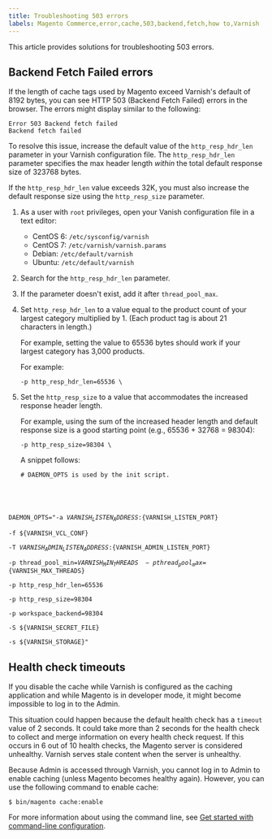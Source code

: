 ```yaml
---
title: Troubleshooting 503 errors
labels: Magento Commerce,error,cache,503,backend,fetch,how to,Varnish
---
```


This article provides solutions for troubleshooting 503 errors.

<h2 id="backend-fetch-failed-errors">Backend Fetch Failed errors</h2>

If the length of cache tags used by Magento exceed Varnish's default of 8192 bytes, you can see HTTP 503 (Backend Fetch Failed) errors in the browser. The errors might display similar to the following:

<pre><code class="language-terminal">Error 503 Backend fetch failed
Backend fetch failed</code></pre>

To resolve this issue, increase the default value of the `` http_resp_hdr_len `` parameter in your Varnish configuration file. The `` http_resp_hdr_len `` parameter specifies the max header length _within_ the total default response size of 323768 bytes.

<p class="info">If the <code>http_resp_hdr_len</code> value exceeds 32K, you must also increase the default response size using the <code>http_resp_size</code> parameter.</p>

1. As a user with `` root `` privileges, open your Vanish configuration file in a text editor:
    
    
    
    * CentOS 6: `` /etc/sysconfig/varnish ``
    * CentOS 7: `` /etc/varnish/varnish.params ``
    * Debian: `` /etc/default/varnish ``
    * Ubuntu: `` /etc/default/varnish ``
    
    
    
1. Search for the `` http_resp_hdr_len `` parameter.
    
    
1. If the parameter doesn't exist, add it after `` thread_pool_max ``.
1. Set `` http_resp_hdr_len `` to a value equal to the product count of your largest category multiplied by 1. (Each product tag is about 21 characters in length.)
    
    
    
    For example, setting the value to 65536 bytes should work if your largest category has 3,000 products.
    
    
    
    For example:
    
    
    
    <pre><code class="language-conf">-p http_resp_hdr_len=65536 \</code></pre>
    
    
1. Set the `` http_resp_size `` to a value that accommodates the increased response header length.
    
    
    
    For example, using the sum of the increased header length and default response size is a good starting point (e.g., 65536 + 32768 = 98304):
    
    
    
    <pre><code class="language-conf">-p http_resp_size=98304 \</code></pre>
    
    
    
    A snippet follows:
    
    
    
    <pre><code class="language-conf"># DAEMON_OPTS is used by the init script.
DAEMON_OPTS="-a ${VARNISH_LISTEN_ADDRESS}:${VARNISH_LISTEN_PORT} \
         -f ${VARNISH_VCL_CONF} \
         -T ${VARNISH_ADMIN_LISTEN_ADDRESS}:${VARNISH_ADMIN_LISTEN_PORT} \
         -p thread_pool_min=${VARNISH_MIN_THREADS} \
         -p thread_pool_max=${VARNISH_MAX_THREADS} \
         -p http_resp_hdr_len=65536 \
         -p http_resp_size=98304 \
   -p workspace_backend=98304 \
         -S ${VARNISH_SECRET_FILE} \
         -s ${VARNISH_STORAGE}"</code></pre>
    
    

<h2 id="health-check-timeouts">Health check timeouts</h2>

If you disable the cache while Varnish is configured as the caching application and while Magento is in developer mode, it might become impossible to log in to the Admin.

This situation could happen because the default health check has a `` timeout `` value of 2 seconds. It could take more than 2 seconds for the health check to collect and merge information on every health check request. If this occurs in 6 out of 10 health checks, the Magento server is considered unhealthy. Varnish serves stale content when the server is unhealthy.

Because Admin is accessed through Varnish, you cannot log in to Admin to enable caching (unless Magento becomes healthy again). However, you can use the following command to enable cache:

<pre><code class="language-bash">$ bin/magento cache:enable</code></pre>

For more information about using the command line, see [Get started with command-line configuration](https://devdocs.magento.com/guides/v2.3/config-guide/cli/config-cli-subcommands.html).